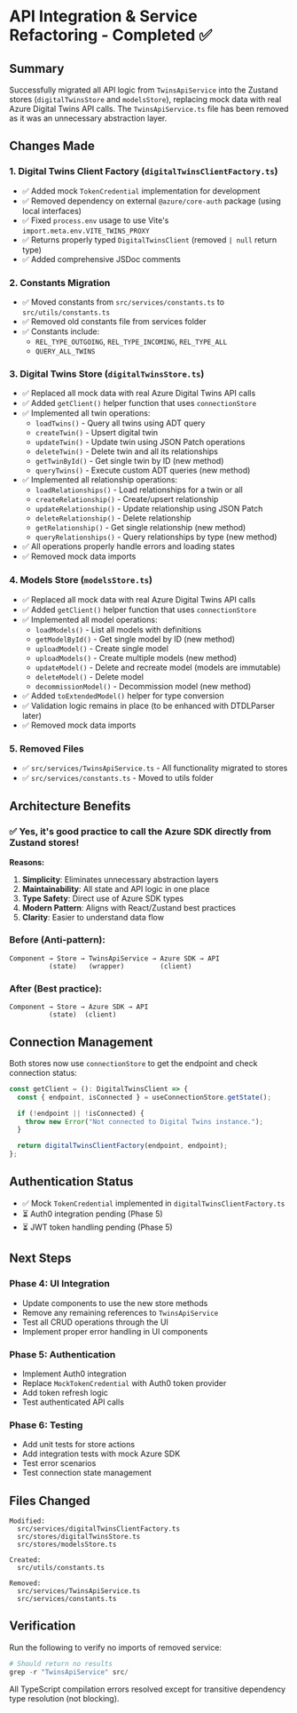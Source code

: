 # API Integration & Service Refactoring - Completed ✅

## Summary

Successfully migrated all API logic from `TwinsApiService` into the Zustand stores (`digitalTwinsStore` and `modelsStore`), replacing mock data with real Azure Digital Twins API calls. The `TwinsApiService.ts` file has been removed as it was an unnecessary abstraction layer.

## Changes Made

### 1. Digital Twins Client Factory (`digitalTwinsClientFactory.ts`)

- ✅ Added mock `TokenCredential` implementation for development
- ✅ Removed dependency on external `@azure/core-auth` package (using local interfaces)
- ✅ Fixed `process.env` usage to use Vite's `import.meta.env.VITE_TWINS_PROXY`
- ✅ Returns properly typed `DigitalTwinsClient` (removed `| null` return type)
- ✅ Added comprehensive JSDoc comments

### 2. Constants Migration

- ✅ Moved constants from `src/services/constants.ts` to `src/utils/constants.ts`
- ✅ Removed old constants file from services folder
- ✅ Constants include:
  - `REL_TYPE_OUTGOING`, `REL_TYPE_INCOMING`, `REL_TYPE_ALL`
  - `QUERY_ALL_TWINS`

### 3. Digital Twins Store (`digitalTwinsStore.ts`)

- ✅ Replaced all mock data with real Azure Digital Twins API calls
- ✅ Added `getClient()` helper function that uses `connectionStore`
- ✅ Implemented all twin operations:
  - `loadTwins()` - Query all twins using ADT query
  - `createTwin()` - Upsert digital twin
  - `updateTwin()` - Update twin using JSON Patch operations
  - `deleteTwin()` - Delete twin and all its relationships
  - `getTwinById()` - Get single twin by ID (new method)
  - `queryTwins()` - Execute custom ADT queries (new method)
- ✅ Implemented all relationship operations:
  - `loadRelationships()` - Load relationships for a twin or all
  - `createRelationship()` - Create/upsert relationship
  - `updateRelationship()` - Update relationship using JSON Patch
  - `deleteRelationship()` - Delete relationship
  - `getRelationship()` - Get single relationship (new method)
  - `queryRelationships()` - Query relationships by type (new method)
- ✅ All operations properly handle errors and loading states
- ✅ Removed mock data imports

### 4. Models Store (`modelsStore.ts`)

- ✅ Replaced all mock data with real Azure Digital Twins API calls
- ✅ Added `getClient()` helper function that uses `connectionStore`
- ✅ Implemented all model operations:
  - `loadModels()` - List all models with definitions
  - `getModelById()` - Get single model by ID (new method)
  - `uploadModel()` - Create single model
  - `uploadModels()` - Create multiple models (new method)
  - `updateModel()` - Delete and recreate model (models are immutable)
  - `deleteModel()` - Delete model
  - `decommissionModel()` - Decommission model (new method)
- ✅ Added `toExtendedModel()` helper for type conversion
- ✅ Validation logic remains in place (to be enhanced with DTDLParser later)
- ✅ Removed mock data imports

### 5. Removed Files

- ✅ `src/services/TwinsApiService.ts` - All functionality migrated to stores
- ✅ `src/services/constants.ts` - Moved to utils folder

## Architecture Benefits

### ✅ **Yes, it's good practice to call the Azure SDK directly from Zustand stores!**

**Reasons:**

1. **Simplicity**: Eliminates unnecessary abstraction layers
2. **Maintainability**: All state and API logic in one place
3. **Type Safety**: Direct use of Azure SDK types
4. **Modern Pattern**: Aligns with React/Zustand best practices
5. **Clarity**: Easier to understand data flow

### Before (Anti-pattern):

```
Component → Store → TwinsApiService → Azure SDK → API
          (state)   (wrapper)         (client)
```

### After (Best practice):

```
Component → Store → Azure SDK → API
          (state)  (client)
```

## Connection Management

Both stores now use `connectionStore` to get the endpoint and check connection status:

```typescript
const getClient = (): DigitalTwinsClient => {
  const { endpoint, isConnected } = useConnectionStore.getState();

  if (!endpoint || !isConnected) {
    throw new Error("Not connected to Digital Twins instance.");
  }

  return digitalTwinsClientFactory(endpoint, endpoint);
};
```

## Authentication Status

- ✅ Mock `TokenCredential` implemented in `digitalTwinsClientFactory.ts`
- ⏳ Auth0 integration pending (Phase 5)
- ⏳ JWT token handling pending (Phase 5)

## Next Steps

### Phase 4: UI Integration

- Update components to use the new store methods
- Remove any remaining references to `TwinsApiService`
- Test all CRUD operations through the UI
- Implement proper error handling in UI components

### Phase 5: Authentication

- Implement Auth0 integration
- Replace `MockTokenCredential` with Auth0 token provider
- Add token refresh logic
- Test authenticated API calls

### Phase 6: Testing

- Add unit tests for store actions
- Add integration tests with mock Azure SDK
- Test error scenarios
- Test connection state management

## Files Changed

```
Modified:
  src/services/digitalTwinsClientFactory.ts
  src/stores/digitalTwinsStore.ts
  src/stores/modelsStore.ts

Created:
  src/utils/constants.ts

Removed:
  src/services/TwinsApiService.ts
  src/services/constants.ts
```

## Verification

Run the following to verify no imports of removed service:

```powershell
# Should return no results
grep -r "TwinsApiService" src/
```

All TypeScript compilation errors resolved except for transitive dependency type resolution (not blocking).
